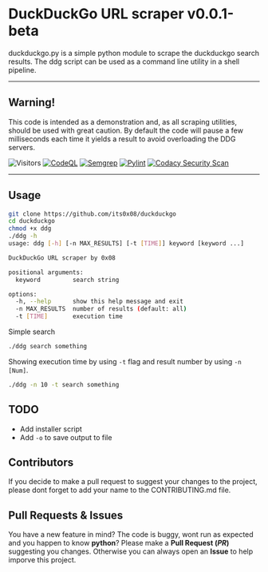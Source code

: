 # DuckDuckGo URL scraper v0.0.1-beta
duckduckgo.py is a simple python module to scrape the duckduckgo search results. The ddg script can be used as a command line utility in a shell pipeline.

---
## Warning!
This code is intended as a demonstration and, as all scraping utilities, should be used with great caution. By default the code will pause a few milliseconds each time it yields a result to avoid overloading the DDG servers.

![Visitors](https://api.visitorbadge.io/api/visitors?path=https%3A%2F%2Fgithub.com%2Fits0x08%2Fduckduckgo&countColor=%232ccce4&style=flat-square)
[![CodeQL](https://github.com/its0x08/duckduckgo/actions/workflows/codeql-analysis.yml/badge.svg)](https://github.com/its0x08/duckduckgo/actions/workflows/codeql-analysis.yml)
[![Semgrep](https://github.com/its0x08/duckduckgo/actions/workflows/semgrep.yml/badge.svg?branch=main)](https://github.com/its0x08/duckduckgo/actions/workflows/semgrep.yml)
[![Pylint](https://github.com/its0x08/duckduckgo/actions/workflows/pylint.yml/badge.svg?branch=main)](https://github.com/its0x08/duckduckgo/actions/workflows/pylint.yml)
[![Codacy Security Scan](https://github.com/its0x08/duckduckgo/actions/workflows/codacy.yml/badge.svg?branch=main)](https://github.com/its0x08/duckduckgo/actions/workflows/codacy.yml)

---
## Usage
```bash
git clone https://github.com/its0x08/duckduckgo
cd duckduckgo
chmod +x ddg
./ddg -h
usage: ddg [-h] [-n MAX_RESULTS] [-t [TIME]] keyword [keyword ...]

DuckDuckGo URL scraper by 0x08

positional arguments:
  keyword         search string

options:
  -h, --help      show this help message and exit
  -n MAX_RESULTS  number of results (default: all)
  -t [TIME]       execution time
```

Simple search
```bash
./ddg search something
```

Showing execution time by using `-t` flag and result number by using `-n [Num]`.
```bash
./ddg -n 10 -t search something
```
## TODO
* Add installer script
* Add `-o` to save output to file

## Contributors

If you decide to make a pull request to suggest your changes to the project, please dont forget to add your name to the CONTRIBUTING.md file.

## Pull Requests & Issues
You have a new feature in mind?
The code is buggy, wont run as expected and you happen to know __python__?
Please make a __Pull Request (_PR_)__ suggesting you changes.
Otherwise you can always open an __Issue__ to help imporve this project.
